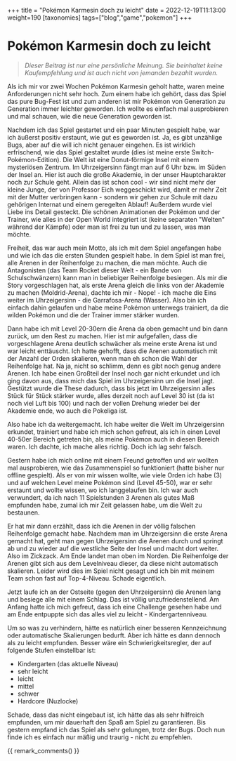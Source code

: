 +++
title = "Pokémon Karmesin doch zu leicht"
date = 2022-12-19T11:13:00
weight=190
[taxonomies]
tags=["blog","game","pokemon"]
+++

# Pokémon Karmesin doch zu leicht

> *Dieser Beitrag ist nur eine persönliche Meinung. Sie beinhaltet keine Kaufempfehlung und ist auch
> nicht von jemanden bezahlt wurden.*

Als ich mir vor zwei Wochen Pokémon Karmesin geholt hatte, waren meine Anforderungen nicht sehr
hoch. Zum einem habe ich gehört, dass das Spiel das pure Bug-Fest ist und zum anderen ist mir
Pokémon von Generation zu Generation immer leichter geworden. Ich wollte es einfach mal ausprobieren
und mal schauen, wie die neue Generation geworden ist.

<!-- more -->

Nachdem ich das Spiel gestartet und ein paar Minuten gespielt habe, war ich äußerst positiv
erstaunt, wie gut es geworden ist. Ja, es gibt unzählige Bugs, aber auf die will ich nicht genauer
eingehen. Es ist wirklich erfrischend, wie das Spiel gestaltet wurde (dies ist meine erste
Switch-Pokémon-Edition). Die Welt ist eine Donut-förmige Insel mit einem mysteriösen Zentrum. Im
Uhrzeigersinn fängt man auf 6 Uhr bzw. im Süden der Insel an. Hier ist auch die große Akademie, in
der unser Hauptcharakter noch zur Schule geht. Allein das ist schon cool - wir sind nicht mehr der
kleine Junge, der von Professor Eich weggeschickt wird, damit er mehr Zeit mit der Mutter verbringen
kann - sondern wir gehen zur Schule mit dazu gehörigen Internat und einem geregelten Ablauf!
Außerdem wurde viel Liebe ins Detail gesteckt. Die schönen Animationen der Pokémon und der Trainer,
wie alles in der Open World integriert ist (keine separaten "Welten" während der Kämpfe) oder man
ist frei zu tun und zu lassen, was man möchte.

Freiheit, das war auch mein Motto, als ich mit dem Spiel angefangen habe und wie ich das die ersten
Stunden gespielt habe. In dem Spiel ist man frei, alle Arenen in der Reihenfolge zu machen, die man
möchte. Auch die Antagonisten (das Team Rocket dieser Welt - ein Bande von Schulschwänzern) kann man
in beliebiger Reihenfolge besiegen. Als mir die Story vorgeschlagen hat, als erste Arena gleich die
links von der Akademie zu machen (Moldrid-Arena), dachte ich mir - Nope! - ich mache die Eins weiter
im Uhrzeigersinn - die Garrafosa-Arena (Wasser). Also bin ich einfach dahin gelaufen und habe meine
Pokémon unterwegs trainiert, da die wilden Pokémon und die der Trainer immer stärker wurden.

Dann habe ich mit Level 20-30ern die Arena da oben gemacht und bin dann zurück, um den Rest zu
machen. Hier ist mir aufgefallen, dass die vorgeschlagene Arena deutlich schwächer als meine erste
Arena ist und war leicht enttäuscht. Ich hatte gehofft, dass die Arenen automatisch mit der Anzahl
der Orden skalieren, wenn man eh schon die Wahl der Reihenfolge hat. Na ja, nicht so schlimm, denn es
gibt noch genug andere Arenen. Ich habe einen Großteil der Insel noch gar nicht erkundet und ich
ging davon aus, dass mich das Spiel im Uhrzeigersinn um die Insel jagt. Gestützt wurde die These
dadurch, dass bis jetzt im Uhrzeigersinn alles Stück für Stück stärker wurde, alles derzeit noch auf
Level 30 ist (da ist noch viel Luft bis 100) und nach der vollen Drehung wieder bei der Akademie
ende, wo auch die Pokeliga ist.

Also habe ich da weitergemacht. Ich habe weiter die Welt im Uhrzeigersinn erkundet, trainiert und
habe ich mich schon gefreut, als ich in einen Level 40-50er Bereich getreten bin, als meine Pokémon
auch in diesen Bereich waren. Ich dachte, ich mache alles richtig. Doch ich lag sehr falsch.

Gestern habe ich mich online mit einem Freund getroffen und wir wollten mal ausprobieren, wie das
Zusammenspiel so funktioniert (hatte bisher nur offline gespielt). Als er von mir wissen wollte, wie
viele Orden ich habe (3) und auf welchen Level meine Pokémon sind (Level 45-50), war er sehr
erstaunt und wollte wissen, wo ich langgelaufen bin. Ich war auch verwundert, da ich nach 11
Spielstunden 3 Arenen als gutes Maß empfunden habe, zumal ich mir Zeit gelassen habe, um die Welt zu
bestaunen.

Er hat mir dann erzählt, dass ich die Arenen in der völlig falschen Reihenfolge gemacht habe.
Nachdem man im Uhrzeigersinn die erste Arena gemacht hat, geht man gegen Uhrzeigersinn die Arenen
durch und springt ab und zu wieder auf die westliche Seite der Insel und macht dort weiter. Also im
Zickzack. Am Ende landet man oben im Norden. Die Reihenfolge der Arenen gibt sich aus dem
Levelniveau dieser, da diese nicht automatisch skalieren. Leider wird dies im Spiel nicht gesagt und
ich bin mit meinem Team schon fast auf Top-4-Niveau. Schade eigentlich.

Jetzt laufe ich an der Ostseite (gegen den Uhrzeigersinn) die Arenen lang und besiege alle mit einem
Schlag. Das ist völlig unzufriedenstellend. Am Anfang hatte ich mich gefreut, dass ich eine
Challenge gesehen habe und am Ende entpuppte sich das alles viel zu leicht - Kindergartenniveau.

Um so was zu verhindern, hätte es natürlich einer besseren Kennzeichnung oder automatische
Skalierungen bedurft. Aber ich hätte es dann dennoch als zu leicht empfunden. Besser wäre ein
Schwierigkeitsregler, der auf folgende Stufen einstellbar ist:

- Kindergarten (das aktuelle Niveau)
- sehr leicht
- leicht
- mittel
- schwer
- Hardcore (Nuzlocke)

Schade, dass das nicht eingebaut ist, ich hätte das als sehr hilfreich empfunden, um mir dauerhaft
den Spaß am Spiel zu garantieren. Bis gestern empfand ich das Spiel als sehr gelungen, trotz der
Bugs. Doch nun finde ich es einfach nur mäßig und traurig - nicht zu empfehlen.

{{ remark_comments() }}
